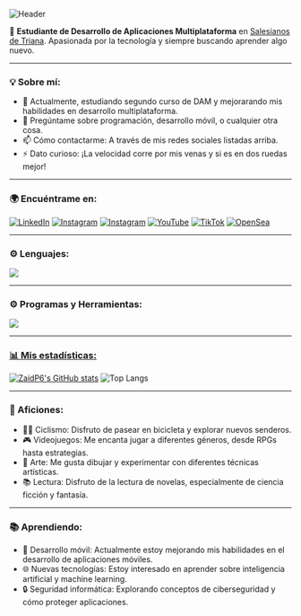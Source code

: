 ![Header](https://github.com/user-attachments/assets/e1a2d690-a66d-4ee5-bc2b-a8fdb8ee2fee)

🌱 **Estudiante de Desarrollo de Aplicaciones Multiplataforma** en [Salesianos de Triana](https://www.salesianos-triana.com/). Apasionada por la tecnología y siempre buscando aprender algo nuevo.

---

### 💡 Sobre mí:
- 🔭 Actualmente, estudiando segundo curso de DAM y mejorarando mis habilidades en desarrollo multiplataforma.
- 💬 Pregúntame sobre programación, desarrollo móvil, o cualquier otra cosa.
- 📫 Cómo contactarme: A través de mis redes sociales listadas arriba.
- ⚡ Dato curioso: ¡La velocidad corre por mis venas y si es en dos ruedas mejor!

---

### 🌍 Encuéntrame en:
  
[![LinkedIn](https://img.shields.io/badge/LinkedIn-0A66C2?style=for-the-badge&logo=linkedin&logoColor=white)](https://www.linkedin.com/in/pilar-aguilar-diaz/) [![Instagram](https://img.shields.io/badge/Instagram-00a82d?style=for-the-badge&logo=instagram&logoColor=white&labelColor=00a82d)](https://www.instagram.com/Zaid3d.art/) [![Instagram](https://img.shields.io/badge/Instagram-E4405F?style=for-the-badge&logo=instagram&logoColor=white)](https://www.instagram.com/Zaiduck22/)  [![YouTube](https://img.shields.io/badge/YouTube-FF0000?style=for-the-badge&logo=youtube&logoColor=white)](https://www.youtube.com/channel/Zaiduck22/) [![TikTok](https://img.shields.io/badge/TikTok-000000?style=for-the-badge&logo=tiktok&logoColor=white)](https://www.tiktok.com/@Zaiduck22) [![OpenSea](https://img.shields.io/badge/OpenSea-2081E2?style=for-the-badge&logo=opensea&logoColor=white)]([https://opensea.io/](https://opensea.io/0x56294266f6ecac0aa7281bcb79f7b45f85856bfc))
 
---

### ⚙️ Lenguajes:
<p align="left">
  <a href="https://skillicons.dev">
    <img src="https://skillicons.dev/icons?i=java,css,html,js,ts,py,bootstrap,git,spring,jquery,postgres" />
  </a>
</p>

---

### ⚙️ Programas y Herramientas:
<p align="left">
  <a href="https://skillicons.dev">
    <img src="https://skillicons.dev/icons?i=vscode,idea,pycharm,github,figma,eclipse,angular,nodejs,powershell,npm,postman,blender " />
</p>

---

### 📊 Mis estadísticas:
[![ZaidP6's GitHub stats](https://github-readme-stats.vercel.app/api?username=ZaidP6)](https://github.com/ZaidP6/github-readme-stats) 
![Top Langs](https://github-readme-stats.vercel.app/api/top-langs/?username=ZaidP6&layout=compact)

---

### 🎨 Aficiones:
- 🚴‍♂️ Ciclismo: Disfruto de pasear en bicicleta y explorar nuevos senderos.
- 🎮 Videojuegos: Me encanta jugar a diferentes géneros, desde RPGs hasta estrategias.
- 🎨 Arte: Me gusta dibujar y experimentar con diferentes técnicas artísticas.
- 📚 Lectura: Disfruto de la lectura de novelas, especialmente de ciencia ficción y fantasía.

---

### 📚 Aprendiendo:
- 📱 Desarrollo móvil: Actualmente estoy mejorando mis habilidades en el desarrollo de aplicaciones móviles.
- 🌐 Nuevas tecnologías: Estoy interesado en aprender sobre inteligencia artificial y machine learning.
- 🔒 Seguridad informática: Explorando conceptos de ciberseguridad y cómo proteger aplicaciones.



<!--
- 👯 Buscando colaborar en proyectos de código abierto o con otros desarrolladores.

<p align="center">
  <img src="https://github.com/user-attachments/assets/fc2f1340-8bc1-4084-8612-dcc69c91ea7e" alt="Logo_final2" width="250"/>
</p>

 ## Hey! 👋 Soy **Zaid**  
-->
